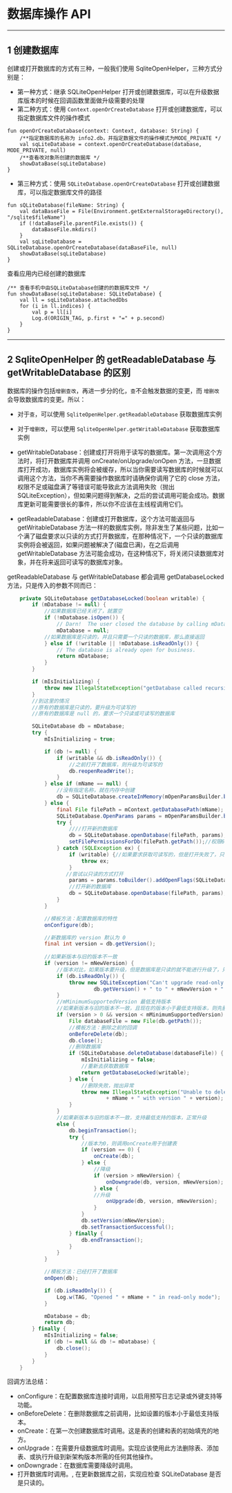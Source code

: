 # 数据库操作 API

---
## 1 创建数据库

创建或打开数据库的方式有三种，一般我们使用 SqliteOpenHelper，三种方式分别是：

- 第一种方式：继承 SQLiteOpenHelper 打开或创建数据库，可以在升级数据库版本的时候在回调函数里面做升级需要的处理
- 第二种方式：使用 `Context.openOrCreateDatabase` 打开或创建数据库，可以指定数据库文件的操作模式
```
fun openOrCreateDatabase(context: Context, database: String) {
    /**指定数据库的名称为 info2.db，并指定数据文件的操作模式为MODE_PRIVATE */
    val sqLiteDatabase = context.openOrCreateDatabase(database, MODE_PRIVATE, null)
    /**查看改对象所创建的数据库 */
    showDataBase(sqLiteDatabase)
}
```
- 第三种方式：使用 `SQLiteDatabase.openOrCreateDatabase` 打开或创建数据库，可以指定数据库文件的路径
```
fun sQLiteDatabase(fileName: String) {
    val dataBaseFile = File(Environment.getExternalStorageDirectory(), "/sqlite$fileName")
    if (!dataBaseFile.parentFile.exists()) {
        dataBaseFile.mkdirs()
    }
    val sqLiteDatabase = SQLiteDatabase.openOrCreateDatabase(dataBaseFile, null)
    showDataBase(sqLiteDatabase)
}
```

查看应用内已经创建的数据库

```
/** 查看手机中由SQLiteDatabase创建的的数据库文件 */
fun showDataBase(sqLiteDatabase: SQLiteDatabase) {
    val ll = sqLiteDatabase.attachedDbs
    for (i in ll.indices) {
        val p = ll[i]
        Log.d(ORIGIN_TAG, p.first + "=" + p.second)
    }
}
```

---
## 2 SqliteOpenHelper 的 getReadableDatabase 与 getWritableDatabase 的区别

数据库的操作包括`增删查改`，再进一步分的化，`查`不会触发数据的变更，而 `增删改` 会导致数据库的变更。所以：

- 对于`查`，可以使用 `SqliteOpenHelper.getReadableDatabase` 获取数据库实例
- 对于`增删改`，可以使用 `SqliteOpenHelper.getWritableDatabase` 获取数据库实例

- getWritableDatabase：创建或打开将用于读写的数据库。第一次调用这个方法时，将打开数据库并调用 onCreate/onUpgrade/onOpen 方法，一旦数据库打开成功，数据库实例将会被缓存，所以当你需要读写数据库的时候就可以调用这个方法，当你不再需要操作数据库时请确保你调用了它的 close 方法，权限不足或磁盘满了等错误可能导致此方法调用失败（抛出SQLiteException），但如果问题得到解决，之后的尝试调用可能会成功。数据库更新可能需要很长的事件，所以你不应该在主线程调用它们。
- getReadableDatabase：创建或打开数据库，这个方法可能返回与 getWritableDatabase 方法一样的数据库实例，除非发生了某些问题，比如一个满了磁盘要求以只读的方式打开数据库，在那种情况下，一个只读的数据库实例将会被返回，如果问题被解决了(磁盘已满)，在之后调用 getWritableDatabase 方法可能会成功，在这种情况下，将关闭只读数据库对象，并在将来返回可读写的数据库对象。

getReadableDatabase 与 getWritableDatabase 都会调用 getDatabaseLocked 方法，只是传入的参数不同而已：

```java
    private SQLiteDatabase getDatabaseLocked(boolean writable) {
        if (mDatabase != null) {
            //如果数据库已经关闭了，就置空
            if (!mDatabase.isOpen()) {
                // Darn!  The user closed the database by calling mDatabase.close().
                mDatabase = null;
            //如果数据库是只读的，并且只需要一个只读的数据库，那么直接返回
            } else if (!writable || !mDatabase.isReadOnly()) {
                // The database is already open for business.
                return mDatabase;
            }
        }

        if (mIsInitializing) {
            throw new IllegalStateException("getDatabase called recursively");
        }
        //到这里的情况
        //原有的数据库是只读的，要升级为可读写的
        //原有的数据库是 null 的，要求一个只读或可读写的数据库

        SQLiteDatabase db = mDatabase;
        try {
            mIsInitializing = true;

            if (db != null) {
                if (writable && db.isReadOnly()) {
                    //之前打开了数据库，则升级为可读写的
                    db.reopenReadWrite();
                }
            } else if (mName == null) {
                //没有指定名称，就在内存中创建
                db = SQLiteDatabase.createInMemory(mOpenParamsBuilder.build());
            } else {
                final File filePath = mContext.getDatabasePath(mName);
                SQLiteDatabase.OpenParams params = mOpenParamsBuilder.build();
                try {
                    ////打开新的数据库
                    db = SQLiteDatabase.openDatabase(filePath, params);
                    setFilePermissionsForDb(filePath.getPath());//权限660
                } catch (SQLException ex) {
                    if (writable) {//如果要求获取可读写的，但是打开失败了，只能抛出异常
                        throw ex;
                    }
                   //尝试以只读的方式打开
                    params = params.toBuilder().addOpenFlags(SQLiteDatabase.OPEN_READONLY).build();
                    //打开新的数据库
                    db = SQLiteDatabase.openDatabase(filePath, params);
                }
            }

            //模板方法：配置数据库的特性
            onConfigure(db);

            //新数据库的 version 默认为 0
            final int version = db.getVersion();
            
            //如果新版本与旧的版本不一致
            if (version != mNewVersion) {
                //版本对比，如果版本要升级，但是数据库是只读的就不能进行升级了，只能抛出异常
                if (db.isReadOnly()) {
                    throw new SQLiteException("Can't upgrade read-only database from version " +
                            db.getVersion() + " to " + mNewVersion + ": " + mName);
                }
                //mMinimumSupportedVersion 最低支持版本
                //如果新版本与旧的版本不一致，且现在的版本小于最低支持版本，则先删除原有的数据库
                if (version > 0 && version < mMinimumSupportedVersion) {
                    File databaseFile = new File(db.getPath());
                    //模板方法：删除之前的回调
                    onBeforeDelete(db);
                    db.close();
                    //删除数据库
                    if (SQLiteDatabase.deleteDatabase(databaseFile)) {
                        mIsInitializing = false;
                        //重新去获取数据库
                        return getDatabaseLocked(writable);
                    } else {
                        //删除失败，抛出异常
                        throw new IllegalStateException("Unable to delete obsolete database "
                                + mName + " with version " + version);
                    }
                } 
                //如果新版本与旧的版本不一致，支持最低支持的版本，正常升级
                else {
                    db.beginTransaction();
                    try {
                        //版本为0，则调用onCreate用于创建表
                        if (version == 0) {
                            onCreate(db);
                        } else {
                            //降级
                            if (version > mNewVersion) {
                                onDowngrade(db, version, mNewVersion);
                            } else {
                            //升级
                                onUpgrade(db, version, mNewVersion);
                            }
                        }
                        db.setVersion(mNewVersion);
                        db.setTransactionSuccessful();
                    } finally {
                        db.endTransaction();
                    }
                }
            }

            //模板方法：已经打开了数据库
            onOpen(db);

            if (db.isReadOnly()) {
                Log.w(TAG, "Opened " + mName + " in read-only mode");
            }

            mDatabase = db;
            return db;
        } finally {
            mIsInitializing = false;
            if (db != null && db != mDatabase) {
                db.close();
            }
        }
    }
```


回调方法总结：

- onConfigure：在配置数据库连接时调用，以启用预写日志记录或外键支持等功能。
- onBeforeDelete：在删除数据库之前调用，比如设置的版本小于最低支持版本。
- onCreate：在第一次创建数据库时调用。这是表的创建和表的初始填充的地方。
- onUpgrade：在需要升级数据库时调用。实现应该使用此方法删除表、添加表、或执行升级到新架构版本所需的任何其他操作。
- onDowngrade：在数据库需要降级时调用。
- 打开数据库时调用。, 在更新数据库之前，实现应检查 SQLiteDatabase 是否是只读的。